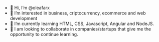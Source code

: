 - 👋 Hi, I’m @oleafarx
- 👀 I’m interested in business, criptocurrency, ecommerce and web development
- 🌱 I’m currently learning HTML, CSS, Javascript, Angular and NodeJS. 
- 💞️ I am looking to collaborate in companies/startups that give me the opportunity to continue learning.

